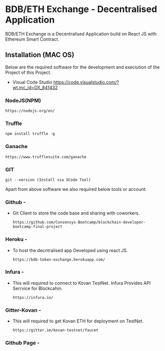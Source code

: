 # BDB/ETH Exchange - Decentralised Application

BDB/ETH Exchange is a Decentralised Application build on React JS with Ethereum Smart Contract.


## Installation (MAC OS)
Below are the required software for the development and execiution of the Project of this Project.

- Visual Code Studio
    https://code.visualstudio.com/?wt.mc_id=DX_841432
### NodeJS(NPM)
    https://nodejs.org/en/
### Truffle
    npm install truffle -g
### Ganache
    https://www.trufflesuite.com/ganache
### GIT
    git --version (Install via XCode Tool)

Apart from above software we also required below tools or account:
### Github - 
- Git Client to store the code base and sharing with coworkers.
    ```
    https://github.com/Consensys-Bootcamp/blockchain-developer-bootcamp-final-project
    ```    
### Heroku - 
- To host the decntralised app Developed using react JS.
    ```
    https://bdb-token-exchange.herokuapp.com/
    ```
### Infura - 
- This will required to connect to Kovan TestNet. Infura Provides API Serrvice for Blockcahin.
    ```
    https://infura.io/
    ```
### Gitter-Kovan - 
- This will required to get Kovan ETH for deployment on TestNet.
    ```
    https://gitter.im/kovan-testnet/faucet
    ```
### Github Page - 



